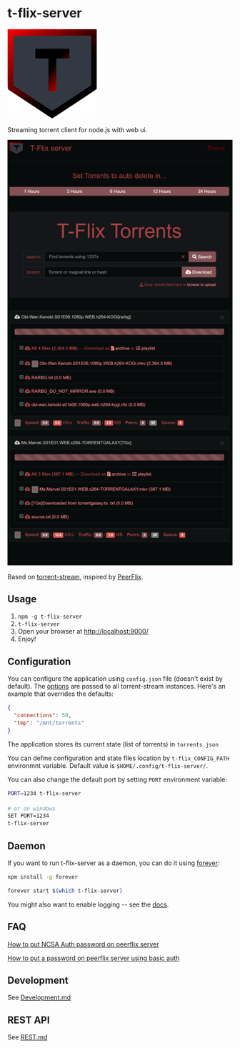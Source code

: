 t-flix-server
===============

<img src="https://github.com/Inside4ndroid/t-flix/raw/main/app/images/logo.png" alt="logo" height="200" width="200">

Streaming torrent client for node.js with web ui.

![screen capture](https://github.com/Inside4ndroid/t-flix/raw/main/app/images/screener.png)

Based on [torrent-stream](https://github.com/mafintosh/torrent-stream), inspired by [PeerFlix](https://github.com/asapach/peerflix-server).

## Usage

1. `npm -g t-flix-server`
1. `t-flix-server`
1. Open your browser at [http://localhost:9000/](http://localhost:9000/)
1. Enjoy!

## Configuration

You can configure the application using `config.json` file (doesn't exist by default).
The [options](https://github.com/mafintosh/torrent-stream#full-api) are passed to all torrent-stream instances.
Here's an example that overrides the defaults:

```json
{
  "connections": 50,
  "tmp": "/mnt/torrents"
}
```

The application stores its current state (list of torrents) in `torrents.json`

You can define configuration and state files location by `t-flix_CONFIG_PATH` environmnt variable. Default value is `$HOME/.config/t-flix-server/`.

You can also change the default port by setting `PORT` environment variable:

```sh
PORT=1234 t-flix-server

# or on windows
SET PORT=1234
t-flix-server
```


## Daemon

If you want to run t-flix-server as a daemon, you can do it using [forever](https://github.com/foreverjs/forever):

```sh
npm install -g forever
```

```sh
forever start $(which t-flix-server)
```

You might also want to enable logging -- see the [docs](https://github.com/foreverjs/forever#command-line-usage).

## FAQ

[How to put NCSA Auth password on peerflix server](https://github.com/Inside4ndroid/t-flix/wiki/How-to-put-NCSA-Auth-password-on-peerflix-server)

[How to put a password on peerflix server using basic auth](https://github.com/Inside4ndroid/t-flix/wiki/How-to-put-a-password-on-peerflix-server-using-basic-auth)
## Development

See [Development.md](Development.md)

## REST API

See [REST.md](REST.md)
